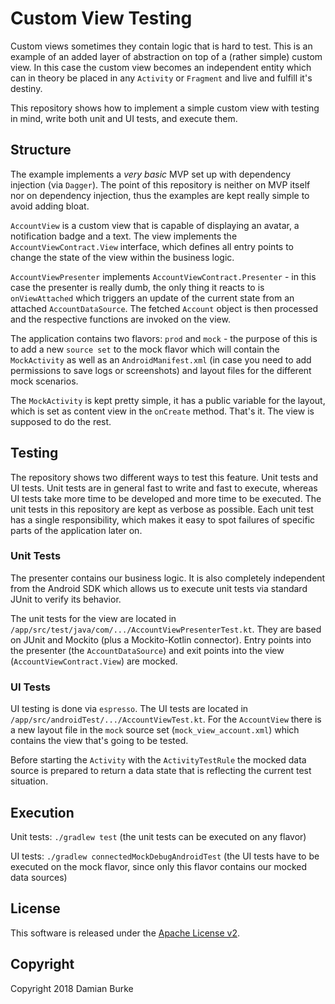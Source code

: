 # Custom View Testing

Custom views sometimes they contain logic that is hard to test. This is an
example of an added layer of abstraction on top of a (rather simple) custom view. In this case
the custom view becomes an independent entity which can in theory be placed in any `Activity` or
`Fragment` and live and fulfill it's destiny.

This repository shows how to implement a simple custom view with testing in mind, write both
unit and UI tests, and execute them.

## Structure

The example implements a *very basic* MVP set up with dependency injection (via `Dagger`). The
point of this repository is neither on MVP itself nor on dependency injection, thus the examples
are kept really simple to avoid adding bloat.

`AccountView` is a custom view that is capable of displaying an avatar, a notification badge and
a text. The view implements the `AccountViewContract.View` interface, which defines all entry
points to change the state of the view within the business logic.

`AccountViewPresenter` implements `AccountViewContract.Presenter` - in this case the presenter
is really dumb, the only thing it reacts to is `onViewAttached` which triggers an update of the
current state from an attached `AccountDataSource`. The fetched `Account` object is then processed
and the respective functions are invoked on the view.

The application contains two flavors: `prod` and `mock` - the purpose of this is to add a new
`source set` to the mock flavor which will contain the `MockActivity` as well as an
`AndroidManifest.xml` (in case you need to add permissions to save logs or screenshots) and
layout files for the different mock scenarios.

The `MockActivity` is kept pretty simple, it has a public variable for the layout, which is
set as content view in the `onCreate` method. That's it. The view is supposed to do the rest.

## Testing

The repository shows two different ways to test this feature. Unit tests and UI tests. Unit tests
are in general fast to write and fast to execute, whereas UI tests take more time to be developed
and more time to be executed. The unit tests in this repository are kept as verbose as possible.
Each unit test has a single responsibility, which makes it easy to spot failures of specific parts
of the application later on.


### Unit Tests

The presenter contains our business logic. It is also completely independent from the Android SDK
which allows us to execute unit tests via standard JUnit to verify its behavior.

The unit tests for the view are located in `/app/src/test/java/com/.../AccountViewPresenterTest.kt`.
They are based on JUnit and Mockito (plus a Mockito-Kotlin connector). Entry points into the
presenter (the `AccountDataSource`) and exit points into the view (`AccountViewContract.View`) are
mocked.

### UI Tests

UI testing is done via `espresso`. The UI tests are located in
`/app/src/androidTest/.../AccountViewTest.kt`. For the `AccountView` there is a new layout file
in the `mock` source set (`mock_view_account.xml`) which contains the view that's going to be
tested.

Before starting the `Activity` with the `ActivityTestRule` the mocked data source is prepared to
return a data state that is reflecting the current test situation.

## Execution

Unit tests: `./gradlew test` (the unit tests can be executed on any flavor)

UI tests: `./gradlew connectedMockDebugAndroidTest` (the UI tests have to be executed on the mock
flavor, since only this flavor contains our mocked data sources)

## License

This software is released under the [Apache License v2](https://www.apache.org/licenses/LICENSE-2.0).

## Copyright

Copyright 2018 Damian Burke
